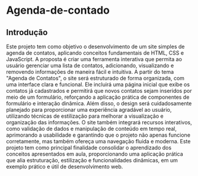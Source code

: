 # Agenda-de-contado
## Introdução
Este projeto tem como objetivo o desenvolvimento de um site simples de agenda de contatos, aplicando conceitos fundamentais de HTML, CSS e JavaScript. A proposta é criar uma ferramenta interativa que permita ao usuário gerenciar uma lista de contatos, adicionando, visualizando e removendo informações de maneira fácil e intuitiva.
A partir do tema "Agenda de Contatos", o site será estruturado de forma organizada, com uma interface clara e funcional. Ele incluirá uma página inicial que exibe os contatos já cadastrados e permitirá que novos contatos sejam inseridos por meio de um formulário, reforçando a aplicação prática de componentes de formulário e interação dinâmica.
Além disso, o design será cuidadosamente planejado para proporcionar uma experiência agradável ao usuário, utilizando técnicas de estilização para melhorar a visualização e organização das informações. O site também integrará recursos interativos, como validação de dados e manipulação de conteúdo em tempo real, aprimorando a usabilidade e garantindo que o projeto não apenas funcione corretamente, mas também ofereça uma navegação fluida e moderna.
Este projeto tem como principal finalidade consolidar o aprendizado dos conceitos apresentados em aula, proporcionando uma aplicação prática que alia estruturação, estilização e funcionalidades dinâmicas, em um exemplo prático e útil de desenvolvimento web.
